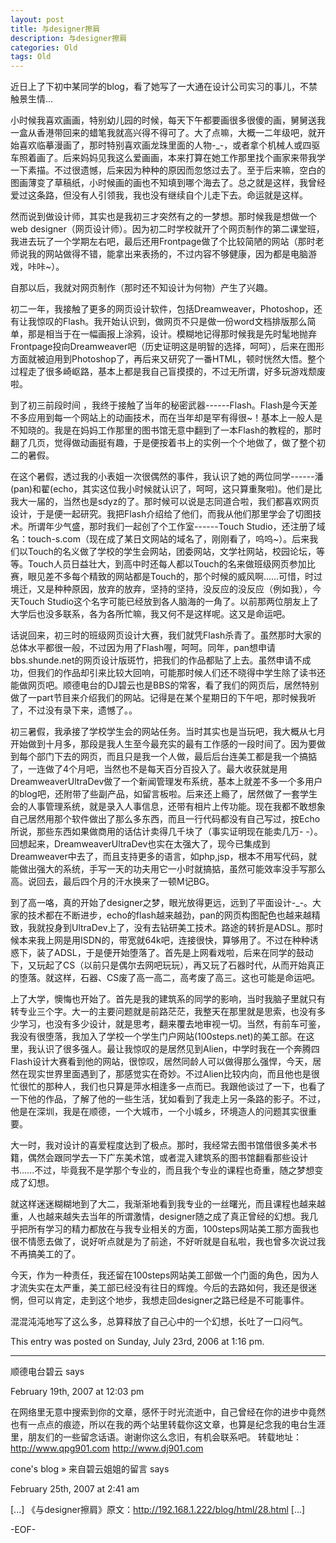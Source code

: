 ```yaml
---
layout: post
title: 与designer擦肩
description: 与designer擦肩
categories: Old
tags: Old
---
```

近日上了下初中某同学的blog，看了她写了一大通在设计公司实习的事儿，不禁触景生情...

小时候我喜欢画画，特别幼儿园的时候，每天下午都要画很多很傻的画，舅舅送我一盒从香港带回来的蜡笔我就高兴得不得可了。大了点嘛，大概一二年级吧，就开始喜欢临摹漫画了，那时特别喜欢画龙珠里面的人物-\_-，或者拿个机械人或四驱车照着画了。后来妈妈见我这么爱画画，本来打算在她工作那里找个画家来带我学一下素描。不过很遗憾，后来因为种种的原因而忽悠过去了。至于后来嘛，空白的图画薄变了草稿纸，小时候画的画也不知填到哪个海去了。总之就是这样，我曾经爱过这条路，但没有人引领我，我也没有继续自个儿走下去。命运就是这样。

然而说到做设计师，其实也是我初三才突然有之的一梦想。那时候我是想做一个web designer（网页设计师）。因为初二时学校就开了个网页制作的第二课堂班，我进去玩了一个学期左右吧，最后还用Frontpage做了个比较简陋的网站（那时老师说我的网站做得不错，能拿出来表扬的，不过内容不够健康，因为都是电脑游戏，咔咔~）。

自那以后，我就对网页制作（那时还不知设计为何物）产生了兴趣。

初二一年，我接触了更多的网页设计软件，包括Dreamweaver，Photoshop，还有让我惊叹的Flash。我开始认识到，做网页不只是做一份word文档排版那么简单，那是相当于在一幅画报上涂鸦，设计。模糊地记得那时候我是先时髦地抛弃Frontpage投向Dreamweaver吧（历史证明这是明智的选择，呵呵），后来在图形方面就被迫用到Photoshop了，再后来又研究了一番HTML，顿时恍然大悟。整个过程走了很多崎岖路，基本上都是我自己盲摸摸的，不过无所谓，好多玩游戏颓废啦。

到了初三前段时间 ，我终于接触了当年的秘密武器------Flash。Flash是今天差不多应用到每一个网站上的动画技术，而在当年却是罕有得很~！基本上一般人是不知晓的。我是在妈妈工作那里的图书馆无意中翻到了一本Flash的教程的，那时翻了几页，觉得做动画挺有趣，于是便按着书上的实例一个个地做了，做了整个初二的暑假。

在这个暑假，透过我的小表姐一次很偶然的事件，我认识了她的两位同学------潘(pan)和翟(echo，其实这位我小时候就认识了，呵呵，这只算重聚啦)。他们是比我大一届的，当然也是sdyz的了。那时候可以说是志同道合啦，我们都喜欢网页设计，于是便一起研究。我把Flash介绍给了他们，而我从他们那里学会了切图技术。所谓年少气盛，那时我们一起创了个工作室------Touch Studio，还注册了域名：touch-s.com（现在成了某日文网站的域名了，刚刚看了，呜呜~）。后来我们以Touch的名义做了学校的学生会网站，团委网站，文学社网站，校园论坛，等等。Touch人员日益壮大，到高中时还每人都以Touch的名来做班级网页参加比赛，眼见差不多每个精致的网站都是Touch的，那个时候的威风啊......可惜，时过境迁，又是种种原因，放弃的放弃，坚持的坚持，没反应的没反应（例如我），今天Touch Studio这个名字可能已经放到各人脑海的一角了。以前那两位朋友上了大学后也没多联系，各为各所忙嘛，我又何不是这样呢。这又是命运吧。

话说回来，初三时的班级网页设计大赛，我们就凭Flash杀青了。虽然那时大家的总体水平都很一般，不过因为用了Flash喔，呵呵。同年，pan想申请bbs.shunde.net的网页设计版斑竹，把我们的作品都贴了上去。虽然申请不成功，但我们的作品却引来比较大回响，可能那时候人们还不晓得中学生除了读书还能做网页吧。顺德电台的DJ碧云也是BBS的常客，看了我们的网页后，居然特别做了一part节目来介绍我们的网站。记得是在某个星期日的下午吧，那时候我听了，不过没有录下来，遗憾了。。

初三暑假，我承接了学校学生会的网站任务。当时其实也是当玩吧，我大概从七月开始做到十月多，那段是我人生至今最充实的最有工作感的一段时间了。因为要做到每个部门下去的网页，而且只是我一个人做，最后后台连美工都是我一个搞掂了，一连做了4个月吧，当然也不是每天百分百投入了。最大收获就是用DreamweaverUltraDev做了一个新闻管理发布系统，基本上就差不多一个多用户的blog吧，还附带了些副产品，如留言板啦。后来还上瘾了，居然做了一套学生会的人事管理系统，就是录入人事信息，还带有相片上传功能。现在我都不敢想象自己居然用那个软件做出了那么多东西，而且一行代码都没有自己写过，按Echo所说，那些东西如果做商用的话估计卖得几千块了（事实证明现在能卖几万- -）。回想起来，DreamweaverUltraDev也实在太强大了，现今已集成到Dreamweaver中去了，而且支持更多的语言，如php,jsp，根本不用写代码，就能做出强大的系统，手写一天的功夫用它一小时就搞掂，虽然可能效率没手写那么高。说回去，最后四个月的汗水换来了一顿M记BG。

到了高一咯，真的开始了designer之梦，眼光放得更远，远到了平面设计-\_-。大家的技术都在不断进步，echo的flash越来越劲，pan的网页构图配色也越来越精致，我就投身到UltraDev上了，没有去钻研美工技术。路途的转折是ADSL。那时候本来我上网是用ISDN的，带宽就64k吧，连接很快，算够用了。不过在种种诱惑下，装了ADSL，于是便开始堕落了。首先是上网看戏啦，后来在同学的鼓动下，又玩起了CS（以前只是偶尔去网吧玩玩），再又玩了石器时代，从而开始真正的堕落。就这样，石器、CS废了高一高二，高考废了高三。这也可能是命运吧。

上了大学，懊悔也开始了。首先是我的建筑系的同学的影响，当时我脑子里就只有转专业三个字。大一的主要问题就是前路茫茫，我整天在那里就是思索，也没有多少学习，也没有多少设计，就是思考，翻来覆去地审视一切。当然，有前车可鉴，我没有很堕落，我加入了学校一个学生门户网站(100steps.net)的美工部。在这里，我认识了很多强人。最让我惊叹的是居然见到Alien，中学时我在一个奔腾四Flash设计大赛看到他的网站，很惊叹，居然同龄人可以做得那么强悍，今天，居然在现实世界里面遇到了，那感觉实在奇妙。不过Alien比较内向，而且他也是很忙很忙的那种人，我们也只算是萍水相逢多一点而已。我跟他谈过了一下，也看了一下他的作品，了解了他的一些生活，犹如看到了我走上另一条路的影子。不过，他是在深圳，我是在顺德，一个大城市，一个小城乡，环境造人的问题其实很重要。

大一时，我对设计的喜爱程度达到了极点。那时，我经常去图书馆借很多美术书籍，偶然会跟同学去一下广东美术馆，或者混入建筑系的图书馆翻看那些设计书......不过，毕竟我不是学那个专业的，而且我个专业的课程也奇重，随之梦想变成了幻想。

就这样迷迷糊糊地到了大二，我渐渐地看到我专业的一丝曙光，而且课程也越来越重，人也越来越失去当年的所谓激情，designer随之成了真正曾经的幻想。我几乎把所有学习的精力都放在与我专业相关的方面，100steps网站美工那方面我也很不情愿去做了，说好听点就是为了前途，不好听就是自私啦，我也曾多次说过我不再搞美工的了。

今天，作为一种责任，我还留在100steps网站美工部做一个门面的角色，因为人才流失实在太严重，美工部已经没有往日的辉煌。今后的去路如何，我还是很迷惘，但可以肯定，走到这个地步，我想走回designer之路已经是不可能事件。

混混沌沌地写了这么多，总算释放了自己心中的一个幻想，长吐了一口闷气。

This entry was posted on Sunday, July 23rd, 2006 at 1:16 pm.

---

顺德电台碧云 says 

February 19th, 2007 at 12:03 pm

在网络里无意中搜索到你的文章，感怀于时光流逝中，自己曾经在你的进步中竟然也有一点点的痕迹，所以在我的两个站里转载你这文章，也算是纪念我的电台生涯里，朋友们的一些留念话语。谢谢你这么念旧，有机会联系吧。
转载地址：http://www.qpg901.com
http://www.dj901.com

cone's blog » 来自碧云姐姐的留言 says 

February 25th, 2007 at 2:41 am

\[...\] 《与designer擦肩》原文：http://192.168.1.222/blog/html/28.html \[...\]

-EOF-